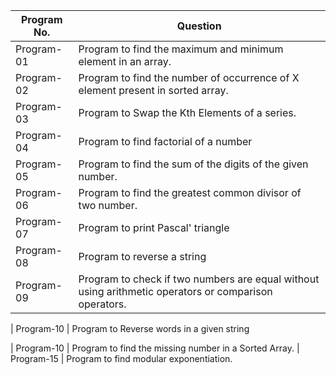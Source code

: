 | Program No.| Question |
| ------- | ------ |
| Program-01 | Program to find the maximum and minimum element in an array.  |
| Program-02 | Program to find the number of occurrence of X element present in sorted array.  |
| Program-03 | Program to Swap the Kth Elements of a series. |
| Program-04 | Program to find factorial of a number |
| Program-05 | Program to find the sum of the digits of the given number. |
| Program-06 | Program to find the greatest common divisor of two number. |
| Program-07 | Program to print Pascal' triangle |
| Program-08 | Program to reverse a string |
| Program-09 | Program to check if two numbers are equal without using arithmetic operators or comparison operators.

| Program-10 | Program to Reverse words in a given string

| Program-10 | Program to find the missing number in  a Sorted Array.
| Program-15 | Program to find modular exponentiation.

